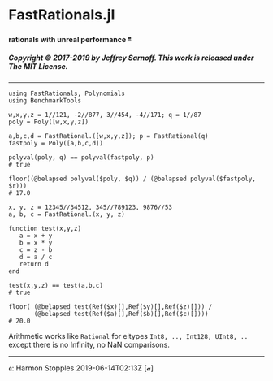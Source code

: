 # FastRationals.jl

#### rationals with unreal performance <sup>[𝓪](#source)</sup>

##### Copyright © 2017-2019 by Jeffrey Sarnoff. This work is released under The MIT License.
----

```
using FastRationals, Polynomials
using BenchmarkTools

w,x,y,z = 1//121, -2//877, 3//454, -4//171; q = 1//87
poly = Poly([w,x,y,z])

a,b,c,d = FastRational.([w,x,y,z]); p = FastRational(q)
fastpoly = Poly([a,b,c,d])

polyval(poly, q) == polyval(fastpoly, p)
# true

floor((@belapsed polyval($poly, $q)) / (@belapsed polyval($fastpoly, $r)))
# 17.0
```

```
x, y, z = 12345//34512, 345//789123, 9876//53
a, b, c = FastRational.(x, y, z)

function test(x,y,z)
   a = x + y
   b = x * y
   c = z - b
   d = a / c
   return d
end

test(x,y,z) == test(a,b,c)
# true

floor( (@belapsed test(Ref($x)[],Ref($y)[],Ref($z)[])) / 
       (@belapsed test(Ref($a)[],Ref($b)[],Ref($c)[])))
# 20.0
```

Arithmetic works like `Rational` for eltypes `Int8, .., Int128, UInt8, ..` except there is no Infinity, no NaN comparisons.

----

<a name="source">𝖆</a>: Harmon Stopples 2019-06-14T02:13Z 
<a name="source">[𝓪]</a>

